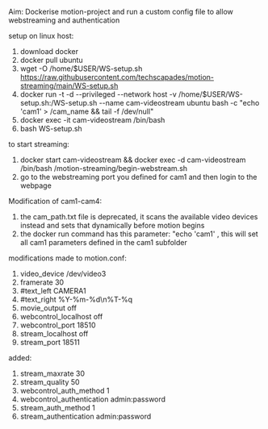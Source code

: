 Aim: Dockerise motion-project and run a custom config file to allow webstreaming and authentication

setup on linux host:
1. download docker
2. docker pull ubuntu
3. wget -O /home/$USER/WS-setup.sh https://raw.githubusercontent.com/techscapades/motion-streaming/main/WS-setup.sh
4. docker run -t -d --privileged --network host -v /home/$USER/WS-setup.sh:/WS-setup.sh --name cam-videostream ubuntu bash -c "echo 'cam1' > /cam_name && tail -f /dev/null"
5. docker exec -it cam-videostream /bin/bash
6. bash WS-setup.sh

to start streaming:
1. docker start cam-videostream && docker exec -d cam-videostream /bin/bash /motion-streaming/begin-webstream.sh
2. go to the webstreaming port you defined for cam1 and then login to the webpage

Modification of cam1-cam4:
1. the cam_path.txt file is deprecated, it scans the available video devices instead and sets that dynamically before motion begins
2. the docker run command has this parameter: "echo 'cam1' , this will set all cam1 parameters defined in the cam1 subfolder 

modifications made to motion.conf:
1. video_device /dev/video3
2. framerate 30
3. #text_left CAMERA1
4. #text_right %Y-%m-%d\n%T-%q
5. movie_output off
6. webcontrol_localhost off
7. webcontrol_port 18510
8. stream_localhost off
9. stream_port 18511

added:

1. stream_maxrate 30
2. stream_quality 50
3. webcontrol_auth_method 1
4. webcontrol_authentication admin:password
5. stream_auth_method 1
6. stream_authentication admin:password
